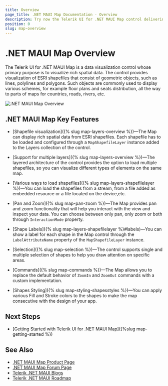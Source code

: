 ```yaml
---
title: Overview
page_title: .NET MAUI Map Documentation - Overview
description: Try now the Telerik UI for .NET MAUI Map control delivering a visualization for rich spatial data.
position: 0
slug: map-overview
---
```


# .NET MAUI Map Overview

The Telerik UI for .NET MAUI Map is a data visualization control whose primary purpose is to visualize rich spatial data. The control provides visualization of ESRI shapefiles that consist of geometric objects, such as lines, polylines and polygons. Such objects are commonly used to display various schemes, for example floor plans and seats distribution, all the way to parts of maps for countries, roads, rivers, etc.

![.NET MAUI Map Overview](images/map_overview.png)

## .NET MAUI Map Key Features

* [Shapefile visualization]({% slug map-layers-overview %})&mdash;The Map can display rich spatial data from ESRI shapefiles. Each shapefile has to be loaded and configured through a `MapShapefileLayer` instance added to the Layers collection of the control.

* [Support for multiple layers]({% slug map-layers-overview %})&mdash;The layered architecture of the control provides the option to load multiple shapefiles, so you can visualize different types of elements on the same map.

* [Various ways to load shapefiles]({% slug map-layers-shapefilelayer %})&mdash;You can load the shapefiles from a stream, from a file added as embedded resource or a file located on the device,etc.

* [Pan and Zoom]({% slug map-pan-zoom %})&mdash;The Map provides pan and zoom functionality that will help you interact with the view and inspect your data. You can choose between only pan, only zoom or both through `InteractionMode` property. 

* [Shape Labels]({% slug map-layers-shapefilelayer %}#labels)&mdash;You can show a label for each shape in the Map control through the `LabelAttributeName` property of the `MapShapefileLayer` instance.

* [Selection]({% slug map-selection %})&mdash;The control supports single and multiple selection of shapes to help you draw attention on specific areas. 

* [Commands]({% slug map-commands %})&mdash;The Map allows you to replace the default behavior of `ZoomIn` and `ZoomOut` commands with a custom implementation.
 
* [Shapes Styling]({% slug map-styling-shapesstyles %})&mdash;You can apply various Fill and Stroke colors to the shapes to make the map consecutive with the design of your app. 

## Next Steps

- [Getting Started with Telerik UI for .NET MAUI Map]({%slug map-getting-started %})


## See Also

- [.NET MAUI Map Product Page](https://www.telerik.com/maui-ui/map)
- [.NET MAUI Map Forum Page](https://www.telerik.com/forums/maui?tagId=1870)
- [Telerik .NET MAUI Blogs](https://www.telerik.com/blogs/mobile-net-maui)
- [Telerik .NET MAUI Roadmap](https://www.telerik.com/support/whats-new/maui-ui/roadmap)
